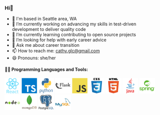 ### Hi👋

- 🌲 I'm based in Seattle area, WA
- 🔭 I’m currently working on advancing my skills in test-driven development to deliver quality code
- 🌱 I’m currently learning contributing to open source projects
- 🤔 I’m looking for help with early career advice 
- 💬 Ask me about career transition
- 📫 How to reach me: cathy.glc@gmail.com
- 😄 Pronouns: she/her


#### 👩‍💻 Programming Languages and Tools:
<img src="https://github.com/devicons/devicon/blob/master/icons/react/react-original-wordmark.svg" alt="react Logo" width="50" height="50" > <img src="https://github.com/devicons/devicon/blob/master/icons/typescript/typescript-original.svg" alt="ts" width="50" height="50"> <img src="https://github.com/devicons/devicon/blob/master/icons/python/python-original-wordmark.svg" alt="python Logo" width="50" height="50" > <img src="https://github.com/devicons/devicon/blob/master/icons/flask/flask-original-wordmark.svg" alt="flask Logo" width="50" height="50" > <img src="https://github.com/devicons/devicon/blob/master/icons/javascript/javascript-original.svg" alt="javascript Logo" width="50" height="50" > <img src="https://github.com/devicons/devicon/blob/master/icons/css3/css3-original-wordmark.svg" alt="css3 Logo" width="50" height="50" > <img src="https://github.com/devicons/devicon/blob/master/icons/html5/html5-original-wordmark.svg" alt="html5 Logo" width="50" height="50" > <img src="https://github.com/devicons/devicon/blob/master/icons/java/java-original-wordmark.svg" alt="java Logo" width="50" height="50" > <img src="https://github.com/devicons/devicon/blob/master/icons/spring/spring-original-wordmark.svg" alt="spring Logo" width="50" height="50" > <img src="https://github.com/devicons/devicon/blob/master/icons/nodejs/nodejs-original-wordmark.svg" alt="node Logo" width="50" height="50" > <img src="https://github.com/devicons/devicon/blob/master/icons/mongodb/mongodb-original-wordmark.svg" alt="mongo Logo" width="50" height="50" > <img src="https://github.com/devicons/devicon/blob/master/icons/postgresql/postgresql-original-wordmark.svg" alt="postgresql Logo" width="50" height="50" > <img src="https://github.com/devicons/devicon/blob/master/icons/mysql/mysql-original-wordmark.svg" alt="postgresql Logo" width="50" height="50" > 


